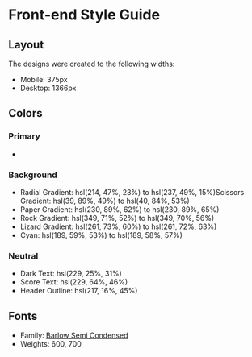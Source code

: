 # Front-end Style Guide

## Layout

The designs were created to the following widths:

- Mobile: 375px
- Desktop: 1366px

## Colors

### Primary

- 
### Background

- Radial Gradient: hsl(214, 47%, 23%) to hsl(237, 49%, 15%)Scissors Gradient: hsl(39, 89%, 49%) to hsl(40, 84%, 53%)
- Paper Gradient: hsl(230, 89%, 62%) to hsl(230, 89%, 65%)
- Rock Gradient: hsl(349, 71%, 52%) to hsl(349, 70%, 56%)
- Lizard Gradient: hsl(261, 73%, 60%) to hsl(261, 72%, 63%)
- Cyan: hsl(189, 59%, 53%) to hsl(189, 58%, 57%)

### Neutral

- Dark Text: hsl(229, 25%, 31%)
- Score Text: hsl(229, 64%, 46%)
- Header Outline: hsl(217, 16%, 45%)


## Fonts

- Family: [Barlow Semi Condensed](https://fonts.google.com/specimen/Barlow+Semi+Condensed)
- Weights: 600, 700
